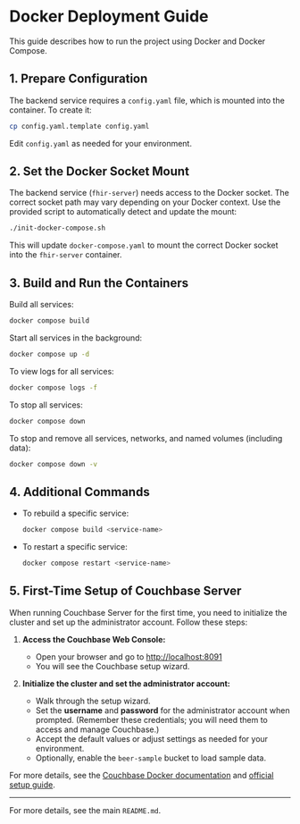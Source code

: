 # Docker Deployment Guide

This guide describes how to run the project using Docker and Docker Compose.

## 1. Prepare Configuration

The backend service requires a `config.yaml` file, which is mounted into the container. To create it:

```bash
cp config.yaml.template config.yaml
```
Edit `config.yaml` as needed for your environment.

## 2. Set the Docker Socket Mount

The backend service (`fhir-server`) needs access to the Docker socket. The correct socket path may vary depending on your Docker context. Use the provided script to automatically detect and update the mount:

```bash
./init-docker-compose.sh
```
This will update `docker-compose.yaml` to mount the correct Docker socket into the `fhir-server` container.

## 3. Build and Run the Containers

Build all services:

```bash
docker compose build
```

Start all services in the background:

```bash
docker compose up -d
```

To view logs for all services:

```bash
docker compose logs -f
```

To stop all services:

```bash
docker compose down
```

To stop and remove all services, networks, and named volumes (including data):

```bash
docker compose down -v
```

## 4. Additional Commands

- To rebuild a specific service:
  ```bash
  docker compose build <service-name>
  ```
- To restart a specific service:
  ```bash
  docker compose restart <service-name>
  ```

## 5. First-Time Setup of Couchbase Server

When running Couchbase Server for the first time, you need to initialize the cluster and set up the administrator account. Follow these steps:


1. **Access the Couchbase Web Console:**
   - Open your browser and go to [http://localhost:8091](http://localhost:8091)
   - You will see the Couchbase setup wizard.

2. **Initialize the cluster and set the administrator account:**
   - Walk through the setup wizard.
   - Set the **username** and **password** for the administrator account when prompted. (Remember these credentials; you will need them to access and manage Couchbase.)
   - Accept the default values or adjust settings as needed for your environment.
   - Optionally, enable the `beer-sample` bucket to load sample data.

For more details, see the [Couchbase Docker documentation](https://hub.docker.com/_/couchbase) and [official setup guide](https://docs.couchbase.com/server/current/install/getting-started-docker.html).

---

For more details, see the main `README.md`.
